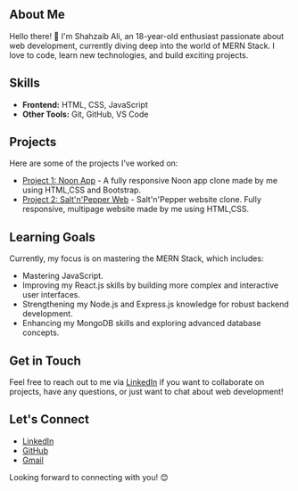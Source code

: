 ## About Me
Hello there! 👋 I'm Shahzaib Ali, an 18-year-old enthusiast passionate about web development, currently diving deep into the world of MERN Stack. I love to code, learn new technologies, and build exciting projects.

## Skills
- **Frontend:** HTML, CSS, JavaScript
- **Other Tools:** Git, GitHub, VS Code

## Projects
Here are some of the projects I've worked on:
- [Project 1: Noon App](https://noon-assignment.netlify.app/) - A fully responsive Noon app clone made by me using HTML,CSS and Bootstrap.
- [Project 2: Salt'n'Pepper Web](https://salt-n-pepper-assignment.netlify.app/) - Salt'n'Pepper website clone. Fully responsive, multipage website made by me using HTML,CSS.

## Learning Goals
Currently, my focus is on mastering the MERN Stack, which includes:
- Mastering JavaScript.
- Improving my React.js skills by building more complex and interactive user interfaces.
- Strengthening my Node.js and Express.js knowledge for robust backend development.
- Enhancing my MongoDB skills and exploring advanced database concepts.

## Get in Touch
Feel free to reach out to me via [LinkedIn](linkedin.com/in/shahzaib-ali-b94a4b2a5/) if you want to collaborate on projects, have any questions, or just want to chat about web development!

## Let's Connect
- [LinkedIn](linkedin.com/in/shahzaib-ali-b94a4b2a5/)
- [GitHub](github.com/ShahzaibAliJamro)
- [Gmail](shahzaibalijamro@gmail.com)

Looking forward to connecting with you! 😊
